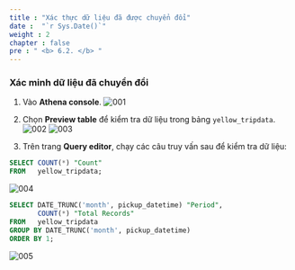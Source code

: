 ```yaml
---
title : "Xác thực dữ liệu đã được chuyển đổi"
date :  "`r Sys.Date()`" 
weight : 2
chapter : false
pre : " <b> 6.2. </b> "
---
```


### Xác minh dữ liệu đã chuyển đổi

1. Vào **Athena console**.
![001](../../../images/6.enriching/6.2/001.png)

2. Chọn **Preview table** để kiểm tra dữ liệu trong bảng `yellow_tripdata`.
![002](../../../images/6.enriching/6.2/002.png)
![003](../../../images/6.enriching/6.2/003.png)

3. Trên trang **Query editor**, chạy các câu truy vấn sau để kiểm tra dữ liệu:

```sql
SELECT COUNT(*) "Count"
FROM   yellow_tripdata;
```
![004](../../../images/6.enriching/6.2/004.png)

```sql
SELECT DATE_TRUNC('month', pickup_datetime) "Period", 
       COUNT(*) "Total Records"
FROM   yellow_tripdata
GROUP BY DATE_TRUNC('month', pickup_datetime)
ORDER BY 1;
```
![005](../../../images/6.enriching/6.2/005.png)